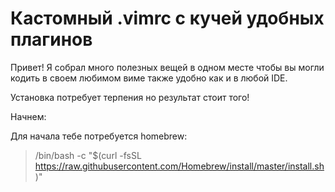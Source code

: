 # Кастомный .vimrc с кучей удобных плагинов

Привет! Я собрал много полезных вещей в одном месте чтобы вы могли кодить в своем любимом виме также удобно как и в любой IDE.

Установка потребует терпения но результат стоит того!

Начнем:

Для начала тебе потребуется homebrew:

> /bin/bash -c "$(curl -fsSL https://raw.githubusercontent.com/Homebrew/install/master/install.sh)" 
